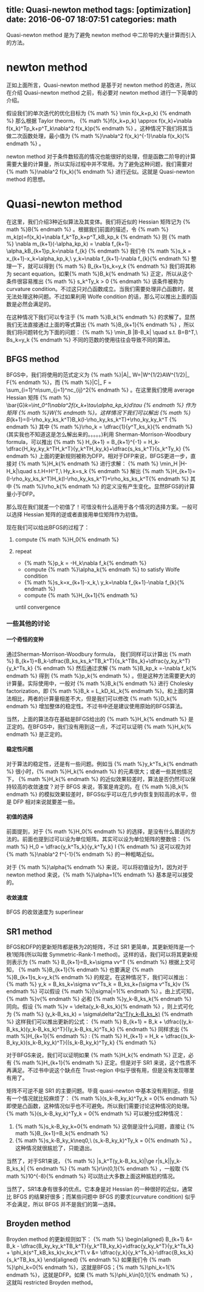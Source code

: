title: Quasi-newton method
tags: [optimization]
date: 2016-06-07 18:07:51
categories: math
---
Quasi-newton method 是为了避免 newton method 中二阶导的大量计算而引入的方法。
<!--more-->
# newton method
正如上面所言，Quasi-newton method 是基于对 newton method 的改进，所以在介绍 Quasi-newton method 之前，有必要对 newton method 进行一下简单的介绍。

假设我们的单次迭代的优化目标为
{% math %}
\min f(x_k+p_k)
{% endmath %}
那么根据 Taylor theorm， {% math %}f(x_k+p_k) \approx f(x_k)+\nabla f(x_k)^Tp_k+p^T_k\nabla^2 f(x_k)p{% endmath %} 。这种情况下我们将其当做二次函数处理，最小值为 {% math %}\nabla^2 f(x_k)^{-1}\nabla f(x_k){% endmath %} 。

newton method 对于条件数较高的情况也能很好的处理，但是函数二阶导的计算需要大量的计算量，所以实际过程中并不常用。为了避免这种问题，我们需要对 {% math %}\nabla^2 f(x_k){% endmath %} 进行近似。这就是 Quasi-newton method 的思想。

# Quasi-newton method
在这里，我们介绍3种近似算法及其变体。我们将近似的 Hessian 矩阵记为 {% math %}B{% endmath %} 。根据我们前面的描述，令
{% math %}
m_k(p)=f(x_k)+\nabla f_k^Tp_k+p^T_kB_kp_k
{% endmath %}
则
{% math %}
\nabla m_{k+1}(-\alpha_kp_k) = \nabla f_{k+1}-\alpha_kB_{k+1}p_k=\nabla f_{k}
{% endmath %}
我们令 {% math %}s_k = x_{k+1}-x_k=\alpha_kp_k,\ y_k=\nabla f_{k+1}-\nabla f_{k}{% endmath %} 整理一下，就可以得到
{% math %}
B_{k+1}s_k=y_k
{% endmath %}
我们将其称为 secant equation。如果{% math %}B_k{% endmath %} 正定，所以从这个条件很容易推出
{% math %}
s_k^Ty_k > 0
{% endmath %}
该条件被称为 curvature condition。不过这只对凸函数成立。当我们需要处理非凸函数时，就无法处理这种问题。不过如果利用 Wolfe condition 的话，那么可以推出上面的函数是必然会满足的。

在这种情况下我们可以专注于 {% math %}B_k{% endmath %} 的求解了。显然我们无法直接通过上面的等式算出 {% math %}B_{k+1}{% endmath %} ，所以我们将问题转化为下面的问题：
{% math %}
\min_B \|B-B_k\| \quad s.t. B=B^T,\ Bs_k=y_k
{% endmath %}
不同的范数的使用往往会导致不同的算法。

## BFGS method
BFGS中，我们将使用的范式定义为 {% math %}\|A\|_ W=\|W^{1/2}AW^{1/2}\|_ F{% endmath %}，而 {% math %}\|C\|_ F = \sum_{i=1}^n\sum_{j=1}^nc_{ij}^2{% endmath %} 。在这里我们使用 average Hessian 矩阵
{% math %}
\bar{G}_k=\int_0^1\nabla^2f(x_k+\tau\alpha_kp_k)d\tau
{% endmath %}
作为矩阵 {% math %}W{% endmath %}。这样情况下我们可以解出
{% math %}
B_{k+1}=(I-\rho_ky_ks_k^T)B_k(I-\rho_ky_ks_k^T)+\rho_ky_ky_k^T
{% endmath %}
其中 {% math %}\rho_k = \dfrac{1}{y^T_ks_k}{% endmath %} (其实我也不知道这是怎么解出来的。。。。。)利用 Sherman-Morrison-Woodbury formula，可以推出
{% math %}
H_{k+1} = B_{k+1}^{-1} = H_k-\dfrac{H_ky_ky_k^TH_k^T}{y_k^TH_ky_k}+\dfrac{s_ks_k^T}{s_k^Ty_k}
{% endmath %}
上面的更新规则被称为DFP。相对于DFP来说，BFGS更进一步，直接对 {% math %}H_k{% endmath %} 进行求解：
{% math %}
\min_H \|H-H_k\|\quad s.t.H=H^T,\ Hy_k=s_k
{% endmath %}
解出 {% math %}H_{k+1}=(I-\rho_ky_ks_k^T)H_k(I-\rho_ky_ks_k^T)+\rho_ks_ks_k^T{% endmath %} 其中 {% math %}\rho_k{% endmath %} 的定义没有产生变化。显然BFGS的计算量小于DFP。

那么现在我们就差一个初值了！可惜没有什么适用于各个情况的选择方案。一般可以选择 Hessian 矩阵的逆或者直接用单位矩阵作为初值。

现在我们可以给出BFGS的过程了：
1. compute {% math %}H_0{% endmath %}
2. repeat
    - {% math %}p_k = -H_k\nabla f_k{% endmath %}
    - compute {% math %}\alpha_k{% endmath %} to satisfy Wolfe condition
    - {% math %}s_k=x_{k+1}-x_k,\ y_k=\nabla f_{k+1}-\nabla f_{k}{% endmath %}
    - compute {% math %}H_{k+1}{% endmath %}

    until convergence


### 一些其他的讨论
#### 一个奇怪的变种
通过Sherman-Morrison-Woodbury formula， 我们同样可以计算出
{% math %}
B_{k+1}=B_k-\dfrac{B_ks_ks_k^TB_k^T}{s_k^TBs_k}+\dfrac{y_ky_k^T}{y_k^Ts_k}
{% endmath %}
然后通过求解 {% math %}B_kp_k =-\nabla f_k{% endmath %} 得到 {% math %}p_k{% endmath %} 。但是这种方法需要更大的计算量。实际使用中，一般对 {% math %}B_k{% endmath %} 进行 Cholesky factorization，即 {% math %}B_k = L_kD_kL_k{% endmath %}。和上面的算法相比，两者的计算量相差不大，但是我们可以修改 {% math %}D_k{% endmath %} 增加整体的稳定性。不过书中还是建议使用原始的BFGS算法。

当然，上面的算法存在基础是BFGS给出的 {% math %}H_k{% endmath %} 是正定的。在BFGS中，我们没有用到这一点，不过可以证明 {% math %}H_k{% endmath %} 是正定的。

#### 稳定性问题
对于算法的稳定性，还是有一些问题。例如当 {% math %}y_k^Ts_k{% endmath %} 很小时，{% math %}H_k{% endmath %} 的元素很大；或者一些其他情况下， {% math %}H_k{% endmath %} 的近似效果较差时，算法是否仍然可以保持较高的收敛速度？对于 BFGS 来说，答案是肯定的。在 {% math %}B_k{% endmath %} 的模拟效果较差时，BFGS似乎可以在几步内恢复到较高的水平，但是 DFP 相对来说就要差一些。

#### 初值的选择
前面提到，对于 {% math %}H_0{% endmath %} 的选择，是没有什么普适的方法的。前面也提到过可以设为单位矩阵。其实可以设为单位矩阵的整数倍：
{% math %}
H_0 = \dfrac{y_k^Ts_k}{y_k^Ty_k} I
{% endmath %}
这可以视为对 {% math %}\nabla^2 f^{-1}{% endmath %} 的一种粗略近似。

对于 {% math %}\alpha{% endmath %} 来说，可以将初值设为1，因为对于 newton method 来说，{% math %}\alpha=1{% endmath %} 基本是可以接受的。

#### 收敛速度
BFGS 的收敛速度为 superlinear

## SR1 method
BFGS和DFP的更新矩阵都是秩为2的矩阵，不过 SR1 更简单，其更新矩阵是一个秩1矩阵(所以叫做 Symmetric-Rank-1 method)。这样的话，我们可以将其更新规则表示为
{% math %}
B_{k+1}=B_k+\sigma vv^T
{% endmath %}
根据上文可知， {% math %}B_{k+1}{% endmath %} 也要满足 {% math %}B_{k+1}s_k=y_k{% endmath %} 的规定。在这种情况下，我们可以推出：
{% math %}
y_k = B_ks_k+\sigma vv^Ts_k = B_ks_k+(\sigma v^Ts_k)v
{% endmath %}
可以假设 {% math %}|\sigma|=1{% endmath %} 。由上式可知，{% math %}v{% endmath %} 必和 {% math %}y_k-B_ks_k{% endmath %} 同向。假设 {% math %}v = \delta(y_k-B_ks_k){% endmath %} ，则上式可化为
{% math %}
(y_k-B_ks_k) = \sigma\delta^2[s^T(y_k-B_ks_k)](y_k-B_ks_k)
{% endmath %}
这样我们可以推出更新的公式：
{% math %}
B_{k+1} = B_k + \dfrac{(y_k-B_ks_k)(y_k-B_ks_k)^T}{(y_k-B_ks_k)^Ts_k}
{% endmath %}
同样求出 {% math %}H_{k+1}{% endmath %} :
{% math %}
H_{k+1} = H_k + \dfrac{(s_k-B_ky_k)(s_k-B_ky_k)^T}{(s_k-B_ky_k)^Ty_k}
{% endmath %}

对于BFGS来说，我们可以证明如果 {% math %}H_k{% endmath %} 正定，必有 {% math %}H_{k+1}{% endmath %} 正定。但是对于 SR1 来说，这个性质不再满足。不过书中说这个缺点在 Trust-region 中似乎很有用，但是没有发现哪里有用了。

矩阵不可逆不是 SR1 的主要问题。毕竟 quasi-newton 中基本没有用到逆。但是有一个情况就比较麻烦了： {% math %}(s_k-B_ky_k)^Ty_k = 0{% endmath %} 即使是凸函数，这种情况似乎也不可避免。所以我们需要讨论这种情况的处理。 {% math %}(s_k-B_ky_k)^Ty_k = 0{% endmath %} 可以被分成2种情况：
1. {% math %}s_k-B_ky_k=0{% endmath %} 这倒是没什么问题，直接让 {% math %}B_{k+1}=B_k{% endmath %}
2. {% math %}s_k-B_ky_k\neq0,\ (s_k-B_ky_k)^Ty_k = 0{% endmath %} 。这种情况就很尴尬了，只能退出。

当然了，对于SR1来说，
{% math %}
|s_k^T(y_k-B_ks_k)|\ge r\|s_k\|\|y_k-B_ks_k\|
{% endmath %}
{% math %}r\in(0,1){% endmath %} ，一般取 {% math %}10^{-8}{% endmath %} 可以防止大多数上面这种尴尬的情况。

当然了，SR1本身有很多的优点。它本身是对 Hessian 的一种很好的近似，通常比 BFGS 的结果好很多；而某些问题中 BFGS 的要求(curvature condition) 似乎不会满足，所以 BFGS 并不是我们的第一选择。

## Broyden method
Broyden method 的更新规则如下：
{% math %}
\begin{aligned}
B_{k+1} &= B_k - \dfrac{B_ky_ky_k^TB_k^T}{y_k^TB_ky_k}+\dfrac{y_ky_k^T}{y_k^Ts_k} + \phi_k(s^T_kB_ks_k)v_kv_k^T\\
v &= \dfrac{y_k}{y_k^Ts_k}-\dfrac{B_ks_k}{s_k^TB_ks_k}
\end{aligned}
{% endmath %}
如果我们令 {% math %}\phi_k=0{% endmath %}，这就是BFGS；{% math %}\phi_k=1{% endmath %}，这就是DFP。如果 {% math %}\phi_k\in[0,1]{% endmath %} ，这就叫 restricted Broyden method。
